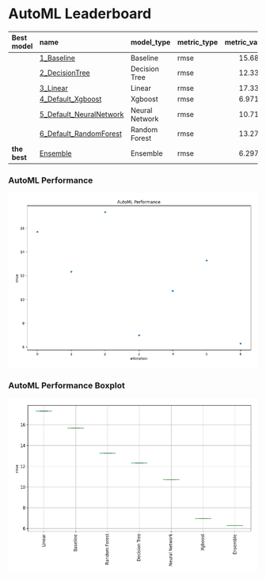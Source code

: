 # AutoML Leaderboard

| Best model   | name                                                         | model_type     | metric_type   |   metric_value |   train_time |
|:-------------|:-------------------------------------------------------------|:---------------|:--------------|---------------:|-------------:|
|              | [1_Baseline](1_Baseline/README.md)                           | Baseline       | rmse          |       15.6811  |         0.19 |
|              | [2_DecisionTree](2_DecisionTree/README.md)                   | Decision Tree  | rmse          |       12.3305  |        10.12 |
|              | [3_Linear](3_Linear/README.md)                               | Linear         | rmse          |       17.3341  |         2.57 |
|              | [4_Default_Xgboost](4_Default_Xgboost/README.md)             | Xgboost        | rmse          |        6.97197 |         4.47 |
|              | [5_Default_NeuralNetwork](5_Default_NeuralNetwork/README.md) | Neural Network | rmse          |       10.7188  |         0.79 |
|              | [6_Default_RandomForest](6_Default_RandomForest/README.md)   | Random Forest  | rmse          |       13.2731  |         3.08 |
| **the best** | [Ensemble](Ensemble/README.md)                               | Ensemble       | rmse          |        6.29788 |         0.11 |

### AutoML Performance
![AutoML Performance](ldb_performance.png)

### AutoML Performance Boxplot
![AutoML Performance Boxplot](ldb_performance_boxplot.png)